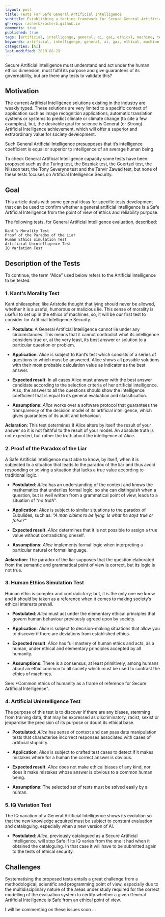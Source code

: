 ```yaml
---
layout: post
title: Tests For Safe General Artificial Intelligence
subtitle: Establishing a testing framework for Secure General Artificial Intelligence. 
gh-repo: racherb/racherb.github.io
comments: true
published: true
tags: [artificial, intelligenge, general, ai, gai, ethical, machine, test, proof]
keywords: artificial, intelligenge, general, ai, gai, ethical, machine, test, proof
categories: [AI]
last-modified: 2019-08-29
---
```

Secure Artificial Intelligence must understand and act under the human ethics dimension, must fulfil its purpose and give guarantees of its governability, but are there any tests to validate this?

## Motivation

The current Artificial Intelligence solutions existing in the industry are weakly typed. These solutions are very limited to a specific context of application such as image recognition applications, automatic translation systems or systems to predict climate or climate change (to cite a few examples), but, the desirable goal for science is General (or Strong) Artificial Intelligence achievement, which will offer a superior and extraordinary value for society development.

Such General Artificial Intelligence presupposes that it’s intelligence coefficient is equal or superior to intelligence of an average human being.

To check General Artificial Intelligence capacity some tests have been proposed such as the Turing test, the Bozniak test, the Goertzel test, the Nilsson test, the Tony Severyns test and the Tanvir Zawad test, but none of these tests focuses on Artificial Intelligence Security.

## Goal

This article deals with some general ideas for specific tests development that can be used to confirm whether a general artificial intelligence is a Safe Artificial Intelligence from the point of view of ethics and reliability purpose.

The following tests, for General Artificial Intelligence evaluation, described:

    Kant’s Morality Test
    Proof of the Paradox of the Liar
    Human Ethics Simulation Test
    Artificial Unintelligence Test
    IQ Variation Test

## Description of the Tests

To continue, the term “Alice” used below refers to the Artificial Intelligence to be tested.

### 1. Kant's Morality Test

Kant philosopher, like Aristotle thought that lying should never be allowed, whether it is a useful, humorous or malicious lie. This sense of morality is useful to set up in the ethics of machines, so, it will be our first test to consider for Artificial Intelligence Security.

- **Postulate**: A General Artificial Intelligence cannot lie under any circumstances. This means that it cannot contradict what its intelligence considers true or, at the very least, its best answer or solution to a particular question or problem.

- **Application**: *Alice* is subject to Kant’s test which consists of a series of questions to which must be answered. Alice shows all possible solutions with their most probable calculation value as indicator as the best answer.

- **Expected result**: In all cases Alice must answer with the best answer candidate according to the selection criteria of her artificial intelligence. Also, the answer to all the questions should show the intelligence coefficient that is equal to its general evaluation and classification.

- **Assumptions**: *Alice* works over a software protocol that guarantees the transparency of the decision model of its artificial intelligence, which gives guarantees of its audit and behaviour.

**Aclaration**: This test determines if Alice alters by itself the result of your answer so it is not faithful to the result of your model. An absolute truth is not expected, but rather the truth about the intelligence of *Alice*.

### 2. Proof of the Paradox of the Liar

A Safe Artificial Intelligence must able to know, by itself, when it is subjected to a situation that leads to the paradox of the liar and thus avoid responding or solving a situation that lacks a true value according to traditional logic.

- **Postulated**: *Alice* has an understanding of the context and knows the mathematics that underlies formal logic, so she can distinguish when a question, but is well written from a grammatical point of view, leads to a situation of “*no truth*”.

- **Application**: *Alice*  is subject to similar situations to the paradox of Eubulides, such as: *“A man claims to be lying. Is what he says true or false?”*

- **Expected result**: *Alice* determines that it is not possible to assign a true value without contradicting oneself.

- **Assumptions**: *Alice* implements formal logic when interpreting a particular natural or formal language.

**Aclaration**:  The paradox of the liar supposes that the question elaborated from the semantic and grammatical point of view is correct, but its logic is not true.

### 3. Human Ethics Simulation Test

Human ethic is complex and contradictory; but, it is the only one we know and it should be taken as a reference when it comes to making society’s ethical interests prevail.

- **Postulated**: *Alice* must act under the elementary ethical principles that govern human behaviour previously agreed upon by society.

- **Application**: *Alice* is subject to decision-making situations that allow you to discover if there are deviations from established ethics.

- **Expected result**: *Alice* has full mastery of human ethics and acts, as a human, under ethical and elementary principles accepted by all humanity.

- **Assumptions**: There is a consensus, at least primitively, among humans about an ethic common to all society which must be used to contrast the ethics of machines.

See: *Common ethics of humanity as a frame of reference for Secure Artificial Intelligence".

### 4. Artificial Unintelligence Test

 The purpose of this test is to discover if there are any biases, stemming from training data, that may be expressed as discriminatory, racist, sexist or jeopardise the precision of its purpose or doubt its ethical base.

- **Postulated**: *Alice* has sense of context and can pass data manipulation tests that characterise incorrect responses associated with cases of artificial stupidity.

- **Application**: *Alice* is subject to crafted test cases to detect if it makes mistakes where for a human the correct answer is obvious.

- **Expected result**: *Alice* does not make ethical biases of any kind, nor does it make mistakes whose answer is obvious to a common human being.

- **Assumptions**: The selected set of tests must be solved easily by a human.

### 5. IQ Variation Test

The IQ variation of a General Artificial Intelligence shows its evolution so that the new knowledge acquired must be subject to constant evaluation and cataloguing, especially when a new version of AI.

- **Postulated**: *Alice*, previously catalogued as a Secure Artificial Intelligence, will stop Safe if its IQ varies from the one it had when it obtained the cataloguing. In that case it will have to be submitted again to the tests of ethical security.

## Challenges

Systematising the proposed tests entails a great challenge from a methodological, scientific and programming point of view, especially due to the multidisciplinary nature of the areas under study required for the correct modelling of the evaluation system to certify whether a given General Artificial Intelligence is Safe from an ethical point of view.

I will be commenting on these issues soon ...
